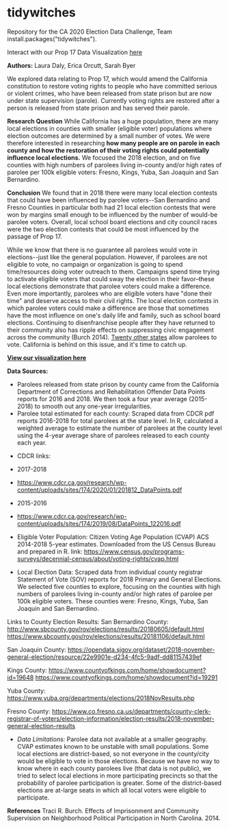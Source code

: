 # tidywitches
Repository for the CA 2020 Election Data Challenge, Team install.packages("tidywitches").

Interact with our Prop 17 Data Visualization [here](https://ldaly.github.io/tidywitches/prop17_tidywitches.html)

**Authors:** Laura Daly, Erica Orcutt, Sarah Byer

We explored data relating to Prop 17, which would amend the California constitution to restore voting rights to people who have committed serious or violent crimes, who have been released from state prison but are now under state supervision (parole). Currently voting rights are restored after a person is released from state prison and has served their parole.

**Research Question**
While California has a huge population, there are many local elections in counties with smaller (eligible voter) populations where election outcomes are determined by a small number of votes. We were therefore interested in researching **how many people are on parole in each county and how the restoration of their voting rights could potentially influence local elections.** We focused the 2018 election, and on five counties with high numbers of parolees living in-county and/or high rates of parolee per 100k eligible voters: Fresno, Kings, Yuba, San Joaquin and San Bernardino.

**Conclusion**
We found that in 2018 there were many local election contests that could have been influenced by parolee voters--San Bernardino and Fresno Counties in particular both had 21 local election contests that were won by margins small enough to be influenced by the number of would-be parolee voters. Overall, local school board elections and city council races were the two election contests that could be most influenced by the passage of Prop 17.

While we know that there is no guarantee all parolees would vote in elections--just like the general population. However, if parolees are not eligible to vote, no campaign or organization is going to spend time/resources doing voter outreach to them. Campaigns spend time trying to activate eligible voters that could sway the election in their favor–these local elections demonstrate that parolee voters could make a difference. Even more importantly, parolees who are eligible voters have "done their time" and deserve access to their civil rights. The local election contests in which parolee voters could make a difference are those that sometimes have the most influence on one's daily life and family, such as school board elections. Continuing to disenfranchise people after they have returned to their community also has ripple effects on suppressing civic engagement across the community (Burch 2014). [Twenty other states](https://www.ncsl.org/research/elections-and-campaigns/felon-voting-rights.aspx) allow parolees to vote. California is behind on this issue, and it's time to catch up.

**[View our visualization here](https://ldaly.github.io/tidywitches/prop17_tidywitches.html)**

**Data Sources:**
- Parolees released from state prison by county came from the California Department of Corrections and Rehabilitation Offender Data Points reports for 2016 and 2018. We then took a four year average (2015-2018) to smooth out any one-year irregularities.
- Parolee total estimated for each county: Scraped data from CDCR pdf reports 2016-2018 for total parolees at the state level. In R, calculated a weighted average to estimate the number of parolees at the county level using the 4-year average share of parolees released to each county each year. 

+ CDCR links:
+ 2017-2018
+ https://www.cdcr.ca.gov/research/wp-content/uploads/sites/174/2020/01/201812_DataPoints.pdf

+ 2015-2016
+ https://www.cdcr.ca.gov/research/wp-content/uploads/sites/174/2019/08/DataPoints_122016.pdf

- Eligible Voter Population: Citizen Voting Age Population (CVAP) ACS 2014-2018 5-year estimates. Downloaded from the US Census Bureau and prepared in R.
link: https://www.census.gov/programs-surveys/decennial-census/about/voting-rights/cvap.html
  
- Local Election Data: Scraped data from individual county registrar Statement of Vote (SOV) reports for 2018 Primary and General Elections. We selected five counties to explore, focusing on the counties with high numbers of parolees living in-county and/or high rates of parolee per 100k eligible voters. These counties were: Fresno, Kings, Yuba, San Joaquin and San Bernardino. 

Links to County Election Results:
San Bernardino County: 
http://www.sbcounty.gov/rov/elections/results/20180605/default.html
https://www.sbcounty.gov/rov/elections/results/20181106/default.html

San Joaquin County: 
https://opendata.sjgov.org/dataset/2018-november-general-election/resource/22e9901e-d234-4fc5-9adf-dd81157439ef

Kings County: 
https://www.countyofkings.com/home/showdocument?id=19648
https://www.countyofkings.com/home/showdocument?id=19291

Yuba County:
https://www.yuba.org/departments/elections/2018NovResults.php

Fresno County: 
https://www.co.fresno.ca.us/departments/county-clerk-registrar-of-voters/election-information/election-results/2018-november-general-election-results

- *Data Limitations:* Parolee data not available at a smaller geography. CVAP estimates known to be unstable with small populations. Some local elections are district-based, so not everyone in the county/city would be eligible to vote in those elections. Because we have no way to know where in each county parolees live (that data is not public), we tried to select local elections in more participating precincts so that the probability of parolee participation is greater. Some of the district-based elections are at-large seats in which all local voters were eligible to participate. 

**References**
Traci R. Burch. Effects of Imprisonment and Community Supervision on Neighborhood Political Participation in North Carolina. 2014.
